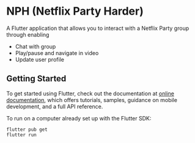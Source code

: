 # NPH (Netflix Party Harder)

A Flutter application that allows you to interact with a Netflix Party group through enabling
  - Chat with group
  - Play/pause and navigate in video
  - Update user profile

## Getting Started

To get started using Flutter, check out the documentation at
[online documentation](https://flutter.dev/docs), which offers tutorials,
samples, guidance on mobile development, and a full API reference.

To run on a computer already set up with the Flutter SDK:

```
flutter pub get
flutter run
```
